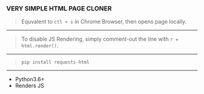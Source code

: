 ### VERY SIMPLE HTML PAGE CLONER
> Equvalent to `ctl + s` in Chrome Browser, then opens page locally.
-------
> To disable JS Rendering, simply comment-out the line with `r = html.render()`.
-------
> `pip install requests-html`
-------
- Python3.6+
- Renders JS

